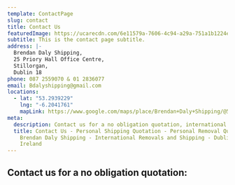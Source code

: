 ```yaml
---
template: ContactPage
slug: contact
title: Contact Us
featuredImage: https://ucarecdn.com/6e11579a-7606-4c94-a29a-751a1b1224ea/
subtitle: This is the contact page subtitle.
address: |-
  Brendan Daly Shipping,
  25 Priory Hall Office Centre,
  Stillorgan,
  Dublin 18
phone: 087 2559070 & 01 2836077
email: Bdalyshipping@gmail.com
locations:
  - lat: "53.2939229"
    lng: "-6.2041761"
    mapLink: https://www.google.com/maps/place/Brendan+Daly+Shipping/@53.2939229,-6.2041761,17z/data=!3m1!4b1!4m12!1m6!3m5!1s0x0:0xf00ee14a4c7d8ed5!2sBrendan+Daly+Shipping!8m2!3d53.2939197!4d-6.2019874!3m4!1s0x4867091ff63c7ecd:0xf00ee14a4c7d8ed5!8m2!3d53.2939197!4d-6.2019874
meta:
  description: Contact us for a no obligation quotation, international removals and shipping
  title: Contact Us - Personal Shipping Quotation - Personal Removal Quotation -
    Brendan Daly Shipping - International Removals and Shipping - Dublin -
    Ireland
---
```

## Contact us for a no obligation quotation:
